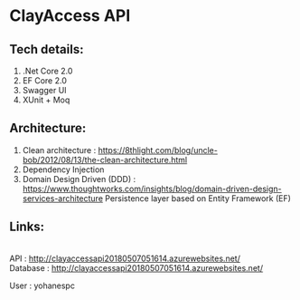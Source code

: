 # ClayAccess API

## Tech details:
1. .Net Core 2.0
2. EF Core 2.0
3. Swagger UI
4. XUnit + Moq


## Architecture:
1. Clean architecture : https://8thlight.com/blog/uncle-bob/2012/08/13/the-clean-architecture.html
2. Dependency Injection
3. Domain Design Driven (DDD) : https://www.thoughtworks.com/insights/blog/domain-driven-design-services-architecture
   Persistence layer based on Entity Framework (EF)


## Links:
<br/> API : http://clayaccessapi20180507051614.azurewebsites.net/
<br/> Database : http://clayaccessapi20180507051614.azurewebsites.net/

User : yohanespc

